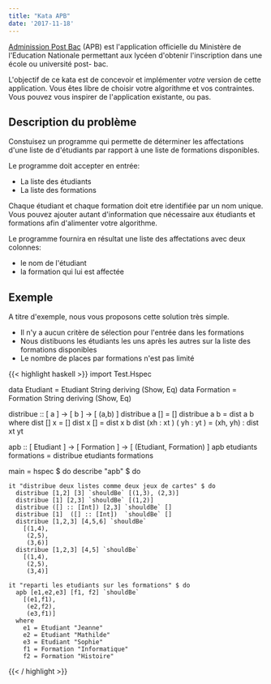 ```yaml
---
title: "Kata APB"
date: '2017-11-18'
---
```


[Adminission Post Bac](https://www.admission-postbac.fr/) (APB) est
l'application officielle du Ministère de l'Education Nationale permettant aux
lycéen d'obtenir l'inscription dans une école ou université post-
bac.

L'objectif de ce kata est de concevoir et implémenter _votre_ version de cette
application. Vous êtes libre de choisir votre algorithme et vos contraintes.
Vous pouvez vous inspirer de l'application existante, ou pas.

## Description du problème

Constuisez un programme qui permette de déterminer les affectations d'une liste
de d'étudiants par rapport à une liste de formations disponibles.

Le programme doit accepter en entrée:

- La liste des étudiants
- La liste des formations

Chaque étudiant et chaque formation doit etre identifiée par un nom unique.
Vous pouvez ajouter autant d'information que nécessaire aux étudiants et
formations afin d'alimenter votre algorithme.

Le programme fournira en résultat une liste des affectations avec deux
colonnes:

- le nom de l'étudiant
- la formation qui lui est affectée

## Exemple

A titre d'exemple, nous vous proposons cette solution très simple. 

- Il n'y a aucun critère de sélection pour l'entrée dans les formations
- Nous distibuons les étudiants les uns après les autres sur la liste des formations disponibles
- Le nombre de places par formations n'est pas limité


{{< highlight haskell  >}}
import Test.Hspec

data Etudiant  = Etudiant  String deriving (Show, Eq)
data Formation = Formation String deriving (Show, Eq)


distribue :: [ a ] -> [ b ] -> [ (a,b) ]
distribue a [] = []
distribue a b =
  dist a b
  where
    dist [] x = []
    dist x [] = dist x b
    dist (xh : xt ) ( yh : yt ) = (xh, yh) : dist xt yt


apb :: [ Etudiant ] -> [ Formation ] -> [ (Etudiant, Formation) ]
apb etudiants formations =
  distribue etudiants formations


main = hspec $ do
  describe "apb" $ do

    it "distribue deux listes comme deux jeux de cartes" $ do
      distribue [1,2] [3] `shouldBe` [(1,3), (2,3)]
      distribue [1] [2,3] `shouldBe` [(1,2)]
      distribue ([] :: [Int]) [2,3] `shouldBe` []
      distribue [1]  ([] :: [Int])  `shouldBe` []
      distribue [1,2,3] [4,5,6] `shouldBe`
        [(1,4),
         (2,5),
         (3,6)]
      distribue [1,2,3] [4,5] `shouldBe`
        [(1,4),
         (2,5),
         (3,4)]

    it "reparti les etudiants sur les formations" $ do
      apb [e1,e2,e3] [f1, f2] `shouldBe`
        [(e1,f1),
         (e2,f2),
         (e3,f1)]
      where
        e1 = Etudiant "Jeanne"
        e2 = Etudiant "Mathilde"
        e3 = Etudiant "Sophie"
        f1 = Formation "Informatique"
        f2 = Formation "Histoire"

{{< / highlight >}}